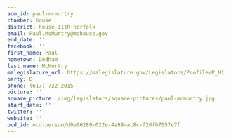 ```yaml
---
aom_id: paul-mcmurtry
chamber: house
district: house-11th-norfolk
email: Paul.McMurtry@mahouse.gov
end_date: ''
facebook: ''
first_name: Paul
hometown: Dedham
last_name: McMurtry
malegislature_url: https://malegislature.gov/Legislators/Profile/P_M1
party: D
phone: (617) 722-2015
picture: ''
square_picture: /img/legislators/square-pictures/paul-mcmurtry.jpg
start_date: ''
twitter: ''
website: ''
ocd_id: ocd-person/d0e66289-022e-4a99-ac8c-f20fb7557e7f
---
```

